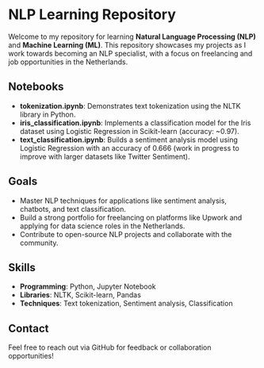 # NLP Learning Repository

Welcome to my repository for learning **Natural Language Processing (NLP)** and **Machine Learning (ML)**. This repository showcases my projects as I work towards becoming an NLP specialist, with a focus on freelancing and job opportunities in the Netherlands.

## Notebooks
- **tokenization.ipynb**: Demonstrates text tokenization using the NLTK library in Python.
- **iris_classification.ipynb**: Implements a classification model for the Iris dataset using Logistic Regression in Scikit-learn (accuracy: ~0.97).
- **text_classification.ipynb**: Builds a sentiment analysis model using Logistic Regression with an accuracy of 0.666 (work in progress to improve with larger datasets like Twitter Sentiment).

## Goals
- Master NLP techniques for applications like sentiment analysis, chatbots, and text classification.
- Build a strong portfolio for freelancing on platforms like Upwork and applying for data science roles in the Netherlands.
- Contribute to open-source NLP projects and collaborate with the community.

## Skills
- **Programming**: Python, Jupyter Notebook
- **Libraries**: NLTK, Scikit-learn, Pandas
- **Techniques**: Text tokenization, Sentiment analysis, Classification

## Contact
Feel free to reach out via GitHub for feedback or collaboration opportunities!
